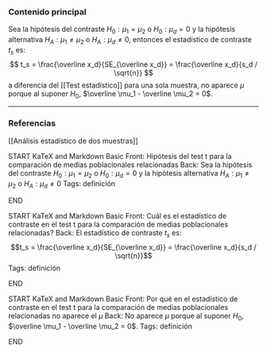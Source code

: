 ### Contenido principal

Sea la hipótesis del contraste $H_0 : \mu_1 = \mu_2$ o $H_0 : \mu_d = 0$ y la hipótesis alternativa $H_A: \mu_1 \not = \mu_2$ o $H_A : \mu_d \not = 0$, entonces el estadístico de contraste $t_s$ es:
$$
t_s = \frac{\overline x_d}{SE_{\overline x_d}} = \frac{\overline x_d}{s_d / \sqrt{n}}
$$
a diferencia del [[Test estadístico]] para una sola muestra, no aparece $\mu$ porque al suponer $H_0$, $\overline \mu_1 - \overline \mu_2 = 0$.

--- 
### Referencias

[[Análisis estadístico de dos muestras]]

START
KaTeX and Markdown Basic
Front: Hipótesis del test t para la comparación de medias poblacionales relacionadas
Back: Sea la hipótesis del contraste $H_0 : \mu_1 = \mu_2$ o $H_0 : \mu_d = 0$ y la hipótesis alternativa $H_A: \mu_1 \not = \mu_2$ o $H_A : \mu_d \not = 0$
Tags: definición
<!--ID: 1704107785223-->
END

START
KaTeX and Markdown Basic
Front: Cuál es el estadístico de contraste en el test t para la comparación de medias poblacionales relacionadas?
Back: El estadístico de contraste $t_s$ es:
$$t_s = \frac{\overline x_d}{SE_{\overline x_d}} = \frac{\overline x_d}{s_d / \sqrt{n}}$$
Tags: definición
<!--ID: 1704107785227-->
END

START
KaTeX and Markdown Basic
Front: Por qué en el estadístico de contraste en el test t para la comparación de medias poblacionales relacionadas no aparece el $\mu$
Back: No aparece $\mu$ porque al suponer $H_0$, $\overline \mu_1 - \overline \mu_2 = 0$.
Tags: definición
<!--ID: 1704107785232-->
END
